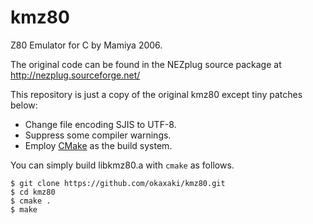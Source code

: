 # kmz80
Z80 Emulator for C by Mamiya 2006.

The original code can be found in the NEZplug source package at http://nezplug.sourceforge.net/

This repository is just a copy of the original kmz80 except tiny patches below:

- Change file encoding SJIS to UTF-8.
- Suppress some compiler warnings.
- Employ [CMake](https://cmake.org) as the build system. 

You can simply build libkmz80.a with `cmake` as follows.

```
$ git clone https://github.com/okaxaki/kmz80.git
$ cd kmz80
$ cmake .
$ make
```
